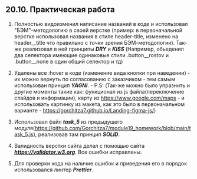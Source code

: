 ## **20.10. Практическая работа**

1. Полностью видоизменил написание названий в коде и использовал "БЭМ"-методологию в своей верстке (пример: в первоначальной верстке использовал названия в стиле header-title, изменено на header__title что правильно с точки зрения БЭМ-методологии). Так-же реализовал в ней принципы ***DRY*** и ***KISS*** (Например, обьеденил два селектора имеющие одинаковые стили .button__rostov и .button__none в один общий селектор и тд)

2. Удалены все :hover в коде (изменение вида кнопки при наведении) - их можно вернуть по согласованию с заказчиком - тем самым использован принцип ***YAGNI***. - P.S: (Так-же можно было упразнить и другие моменты такие как: функционал из js файла(переключение слайдов и информации), карту из https://www.google.com/maps - и использовать картинку из макета, как это было в первоначальном варианте - https://gorchitza7.github.io/Landing-figma-js/)

4. Использовал файл ***task_5*** из предыдущего модуля(https://github.com/Gorchitza7/module19_homework/blob/main/task_5.js), реализовав там принцип ***SOLID***.
   
5. Валидность верстки сайта делал с помощью сайта ***https://validator.w3.org***. Все ошибки исправлены.

6. Для проверки кода на наличие ошибок и приведения его в порядок использовался линтер ***Prettier***.
